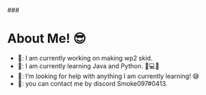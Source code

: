 
###<h1>About Me! 😎</h1>


- 🔭: I am currently working on making wp2 skid.
- 🌱: I am currently learning Java and Python. 🧠💻🤖
- 🤔: I’m looking for help with anything I am currently learning! 😅
- 💬: you can contact me by discord Smoke097#0413.

  

